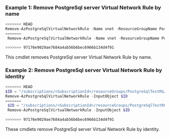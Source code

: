 ### Example 1: Remove PostgreSql server Virtual Network Rule by name
```powershell
<<<<<<< HEAD
Remove-AzPostgreSqlVirtualNetworkRule -Name vnet -ResourceGroupName PostgreSqlTestRG -ServerName PostgreSqlTestServer
=======
 Remove-AzPostgreSqlVirtualNetworkRule -Name vnet -ResourceGroupName PostgreSqlTestRG -ServerName PostgreSqlTestServer

>>>>>>> 97176e9029ae7684a4ab56b6bec6966b134d4f91
```

This cmdlet removes PostgreSql server Virtual Network Rule by name.

### Example 2: Remove PostgreSql server Virtual Network Rule by identity
```powershell
<<<<<<< HEAD
$ID = "/subscriptions/<SubscriptionId>/resourceGroups/PostgreSqlTestRG/providers/Microsoft.DBforPostgreSQL/servers/PostgreSqlTestServer/virtualNetworkRules/vnet"
Remove-AzPostgreSqlVirtualNetworkRule -InputObject $ID
=======
 $ID = "/subscriptions/<SubscriptionId>/resourceGroups/PostgreSqlTestRG/providers/Microsoft.DBforPostgreSQL/servers/PostgreSqlTestServer/virtualNetworkRules/vnet"
 Remove-AzPostgreSqlVirtualNetworkRule -InputObject $ID
 
>>>>>>> 97176e9029ae7684a4ab56b6bec6966b134d4f91
```

These cmdlets remove PostgreSql server Virtual Network Rule by identity.